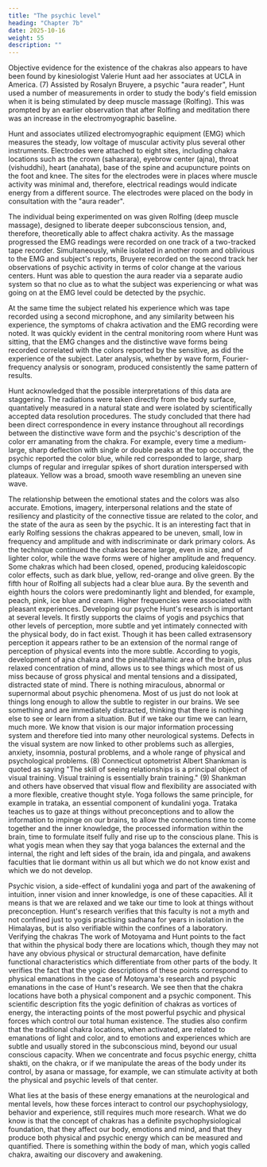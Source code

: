 ```yaml
---
title: "The psychic level"
heading: "Chapter 7b"
date: 2025-10-16
weight: 55
description: ""
---
```




Objective evidence for the existence of the chakras also appears to have been found
by kinesiologist Valerie Hunt aad her associates at UCLA in America. (7) Assisted by
Rosalyn Bruyere, a psychic "aura reader", Hunt used a number of measurements in order
to study the body's field emission when it is being stimulated by deep muscle massage
(Rolfing). This was prompted by an earlier observation that after Rolfing and meditation
there was an increase in the electromyographic baseline.

Hunt and associates utilized electromyographic equipment (EMG) which measures
the steady, low voltage of muscular activity plus several other instruments. Electrodes
were attached to eight sites, including chakra locations such as the crown (sahasrara),
eyebrow center (ajna), throat (vishuddhi), heart (anahata), base of the spine and
acupuncture points on the foot and knee. The sites for the electrodes were in places where
muscle activity was minimal and, therefore, electrical readings would indicate energy
from a different source. The electrodes were placed on the body in consultation with the
"aura reader".

The individual being experimented on was given Rolfing (deep muscle massage),
designed to liberate deeper subconscious tension, and, therefore, theoretically able to
affect chakra activity. As the massage progressed the EMG readings were recorded on
one track of a two-tracked tape recorder. Simultaneously, while isolated in another room
and oblivious to the EMG and subject's reports, Bruyere recorded on the second track her
observations of psychic activity in terms of color change at the various centers. Hunt was
able to question the aura reader via a separate audio system so that no clue as to what the
subject was experiencing or what was going on at the EMG level could be detected by the
psychic.

At the same time the subject related his experience which was tape recorded using a
second microphone, and any similarity between his experience, the symptoms of chakra
activation and the EMG recording were noted.
It was quickly evident in the central monitoring room where Hunt was sitting, that the
EMG changes and the distinctive wave forms being recorded correlated with the colors
reported by the sensitive, as did the experience of the subject. Later analysis, whether by
wave form, Fourier-frequency analysis or sonogram, produced consistently the same
pattern of results.

Hunt acknowledged that the possible interpretations of this data are staggering. The
radiations were taken directly from the body surface, quantatively measured in a natural
state and were isolated by scientifically accepted data resolution procedures. The study
concluded that there had been direct correspondence in every instance throughout all
recordings between the distinctive wave form and the psychic's description of the color
err amanating from the chakra. For example, every time a medium-large, sharp deflection
with single or double peaks at the top occurred, the psychic reported the color blue, while
red corresponded to large, sharp clumps of regular and irregular spikes of short duration
interspersed with plateaux. Yellow was a broad, smooth wave resembling an uneven sine
wave.

The relationship between the emotional states and the colors was also accurate.
Emotions, imagery, interpersonal relations and the state of resiliency and plasticity of the
connective tissue are related to the color, and the state of the aura as seen by the psychic.
It is an interesting fact that in early Rolfing sessions the chakras appeared to be
uneven, small, low in frequency and amplitude and with indiscriminate or dark primary
colors. As the technique continued the chakras became large, even in size, and of lighter
color, while the wave forms were of higher amplitude and frequency. Some chakras
which had been closed, opened, producing kaleidoscopic color effects, such as dark blue,
yellow, red-orange and olive green. By the fifth hour of Rolfing all subjects had a clear
blue aura. By the seventh and eighth hours the colors were predominantly light and
blended, for example, peach, pink, ice blue and cream. Higher frequencies were
associated with pleasant experiences.
Developing our psyche
Hunt's research is important at several levels. It firstly supports the claims of yogis
and psychics that other levels of perception, more subtle and yet intimately connected
with the physical body, do in fact exist. Though it has been called extrasensory
perception it appears rather to be an extension of the normal range of perception of
physical events into the more subtle.
According to yogis, development of ajna chakra and the pineal/thalamic area of the
brain, plus relaxed concentration of mind, allows us to see things which most of us miss
because of gross physical and mental tensions and a dissipated, distracted state of mind.
There is nothing miraculous, abnormal or supernormal about psychic phenomena. Most
of us just do not look at things long enough to allow the subtle to register in our
brains. We see something and are immediately distracted, thinking that there is nothing
else to see or learn from a situation. But if we take our time we can learn, much more.
We know that vision is our major information processing system and therefore tied
into many other neurological systems. Defects in the visual system are now linked to
other problems such as allergies, anxiety, insomnia, postural problems, and a whole range
of physical and psychological problems. (8) Connecticut optometrist Albert Shankman is
quoted as saying "The skill of seeing relationships is a principal object of visual training.
Visual training is essentially brain training." (9) Shankman and others have observed that
visual flow and flexibility are associated with a more flexible, creative thought style.
Yoga follows the same principle, for example in trataka, an essential component of
kundalini yoga. Trataka teaches us to gaze at things without preconceptions and to allow
the information to impinge on our brains, to allow the connections time to come together
and the inner knowledge, the processed information within the brain, time to formulate
itself fully and rise up to the conscious plane. This is what yogis mean when they say that
yoga balances the external and the internal, the right and left sides of the brain, ida and
pingala, and awakens faculties that lie dormant within us all but which we do not know
exist and which we do not develop.

Psychic vision, a side-effect of kundalini yoga and part of the awakening of intuition,
inner vision and inner knowledge, is one of these capacities. All it means is that we are
relaxed and we take our time to look at things without preconception. Hunt's research
verifies that this faculty is not a myth and not confined just to yogis practising sadhana
for years in isolation in the Himalayas, but is also verifiable within the confines of a
laboratory.
Verifying the chakras
The work of Motoyama and Hunt points to the fact that within the physical body
there are locations which, though they may not have any obvious physical or structural
demarcation, have definite functional characteristics which differentiate from other parts
of the body. It verifies the fact that the yogic descriptions of these points correspond to
physical emanations in the case of Motoyama's research and psychic emanations in the
case of Hunt's research.
We see then that the chakra locations have both a physical component and a psychic
component. This scientific description fits the yogic definition of chakras as vortices of
energy, the interacting points of the most powerful psychic and physical forces which
control our total human existence. The studies also confirm that the traditional chakra
locations, when activated, are related to emanations of light and color, and to emotions
and experiences which are subtle and usually stored in the subconscious mind, beyond
our usual conscious capacity. When we concentrate and focus psychic energy, chitta
shakti, on the chakra, or if we manipulate the areas of the body under its control, by asana
or massage, for example, we can stimulate activity at both the physical and psychic levels
of that center.

What lies at the basis of these energy emanations at the neurological and mental
levels, how these forces interact to control our psychophysiology, behavior and
experience, still requires much more research. What we do know is that the concept of
chakras has a definite psychophysiological foundation, that they affect our body,
emotions and mind, and that they produce both physical and psychic energy which can be
measured and quantified. There is something within the body of man, which yogis called
chakra, awaiting our discovery and awakening.
